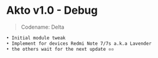 # Akto v1.0 - Debug

> Codename: Delta
```changelog
• Initial module tweak
• Implement for devices Redmi Note 7/7s a.k.a Lavender
• the others wait for the next update ▫️▫️
```
